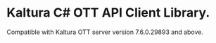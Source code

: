 # Kaltura C# OTT API Client Library.
Compatible with Kaltura OTT server version 7.6.0.29893 and above.
